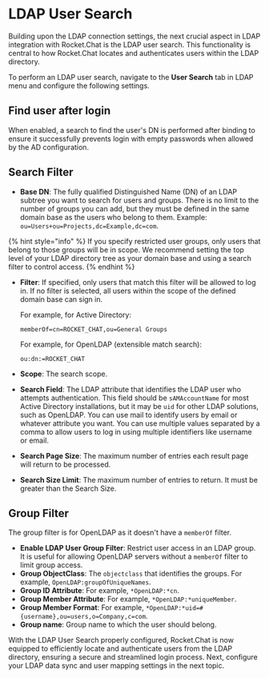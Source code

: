 # LDAP User Search

Building upon the LDAP connection settings, the next crucial aspect in LDAP integration with Rocket.Chat is the LDAP user search. This functionality is central to how Rocket.Chat locates and authenticates users within the LDAP directory.

To perform an LDAP user search, navigate to the **User Search** tab in LDAP menu and configure the following settings.

## **Find user after login**&#x20;

When enabled, a search to find the user's DN is performed after binding to ensure it successfully prevents login with empty passwords when allowed by the AD configuration.

## Search Filter

* **Base DN**: The fully qualified Distinguished Name (DN) of an LDAP subtree you want to search for users and groups. There is no limit to the number of groups you can add, but they must be defined in the same domain base as the users who belong to them. Example: `ou=Users+ou=Projects,dc=Example,dc=com`.

{% hint style="info" %}
If you specify restricted user groups, only users that belong to those groups will be in scope. We recommend setting the top level of your LDAP directory tree as your domain base and using a search filter to control access.
{% endhint %}

*   **Filter**: If specified, only users that match this filter will be allowed to log in. If no filter is selected, all users within the scope of the defined domain base can sign in.&#x20;

    For example, for Active Directory:

    ```
    memberOf=cn=ROCKET_CHAT,ou=General Groups
    ```

    For example, for OpenLDAP (extensible match search):

    ```
    ou:dn:=ROCKET_CHAT
    ```
* **Scope**: The search scope.
* **Search Field**: The LDAP attribute that identifies the LDAP user who attempts authentication. This field should be `sAMAccountName` for most Active Directory installations, but it may be `uid` for other LDAP solutions, such as OpenLDAP. You can use mail to identify users by email or whatever attribute you want. You can use multiple values separated by a comma to allow users to log in using multiple identifiers like username or email.
* **Search Page Size**: The maximum number of entries each result page will return to be processed.
* **Search Size Limit**: The maximum number of entries to return. It must be greater than the Search Size.

## Group Filter

The group filter is for OpenLDAP as it doesn't have a `memberOf` filter.

* **Enable LDAP User Group Filter**: Restrict user access in an LDAP group. It is useful for allowing OpenLDAP servers without a `memberOf` filter to limit group access.
* **Group ObjectClass**: The `objectclass` that identifies the groups. For example, `OpenLDAP:groupOfUniqueNames`.
* **Group ID Attribute**: For example, `*OpenLDAP:*cn`.
* **Group Member Attribute**: For example, `*OpenLDAP:*uniqueMember`.
* **Group Member Format**: For example, `*OpenLDAP:*uid=#{username},ou=users,o=Company,c=com`.
* **Group name**: Group name to which the user should belong.

With the LDAP User Search properly configured, Rocket.Chat is now equipped to efficiently locate and authenticate users from the LDAP directory, ensuring a secure and streamlined login process. Next, configure your LDAP data sync and user mapping settings in the next topic.
